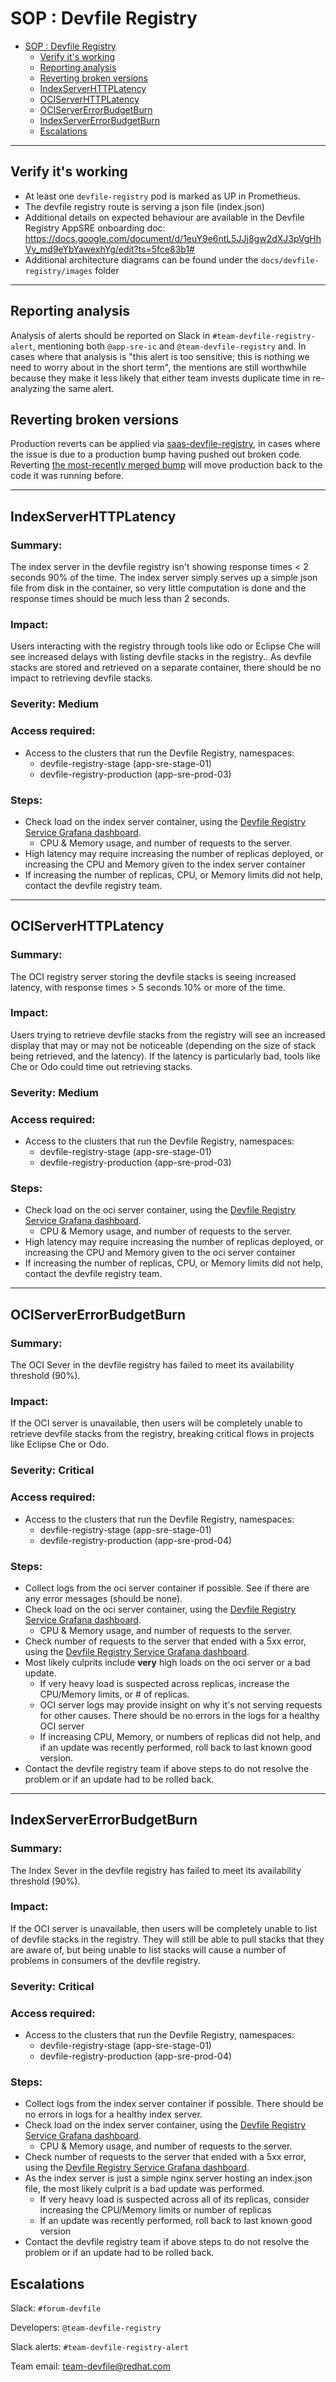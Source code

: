 # SOP : Devfile Registry

<!-- TOC depthTo:2 -->

- [SOP : Devfile Registry](#sop--devfile-registry)
    - [Verify it's working](#verify-its-working)
    - [Reporting analysis](#reporting-analysis)
    - [Reverting broken versions](#reverting-broken-versions)
    - [IndexServerHTTPLatency](#indexserverhttplatency)
    - [OCIServerHTTPLatency](#ociserverhttplatency)
    - [OCIServerErrorBudgetBurn](#ociservererrorbudgetburn)
    - [IndexServerErrorBudgetBurn](#indexservererrorbudgetburn)
    - [Escalations](#escalations)

<!-- /TOC -->

---

## Verify it's working

- At least one `devfile-registry` pod is marked as UP in Prometheus.
- The devfile registry route is serving a json file (index.json)
- Additional details on expected behaviour are available in the Devfile Registry AppSRE onboarding doc: https://docs.google.com/document/d/1euY9e6ntL5JJj8gw2dXJ3pVgHhVy_md9eYbYawexhYg/edit?ts=5fce83b1#
- Additional architecture diagrams can be found under the `docs/devfile-registry/images` folder

---

## Reporting analysis

Analysis of alerts should be reported on Slack in `#team-devfile-registry-alert`, mentioning both `@app-sre-ic` and `@team-devfile-registry` and.
In cases where that analysis is "this alert is too sensitive; this is nothing we need to worry about in the short term", the mentions are still worthwhile because they make it less likely that either team invests duplicate time in re-analyzing the same alert.

## Reverting broken versions

Production reverts can be applied via [saas-devfile-registry][], in cases where the issue is due to a production bump having pushed out broken code.
Reverting [the most-recently merged bump][saas-devfile-registry-bump] will move production back to the code it was running before.

---

## IndexServerHTTPLatency

### Summary:

The index server in the devfile registry isn't showing response times < 2 seconds 90% of the time. The index server simply serves up a simple json file from disk in the container, so very little computation is done and the response times should be much less than 2 seconds.

### Impact:

Users interacting with the registry through tools like odo or Eclipse Che will see increased delays with listing devfile stacks in the registry.. As devfile stacks are stored and retrieved on a separate container, there should be no impact to retrieving devfile stacks.

### Severity: Medium

### Access required:

- Access to the clusters that run the Devfile Registry, namespaces:
    - devfile-registry-stage (app-sre-stage-01)
    - devfile-registry-production (app-sre-prod-03)

### Steps:

- Check load on the index server container, using the [Devfile Registry Service Grafana dashboard][].
    - CPU & Memory usage, and number of requests to the server.
- High latency may require increasing the number of replicas deployed, or increasing the CPU and Memory given to the index server container
- If increasing the number of replicas, CPU, or Memory limits did not help, contact the devfile registry team.
---

## OCIServerHTTPLatency

### Summary:

The OCI registry server storing the devfile stacks is seeing increased latency, with response times > 5 seconds 10% or more of the time.

### Impact:

Users trying to retrieve devfile stacks from the registry will see an increased display that may or may not be noticeable (depending on the size of stack being retrieved, and the latency). If the latency is particularly bad, tools like Che or Odo could time out retrieving stacks.

### Severity: Medium

### Access required:

- Access to the clusters that run the Devfile Registry, namespaces:
    - devfile-registry-stage (app-sre-stage-01)
    - devfile-registry-production (app-sre-prod-03)

### Steps:

- Check load on the oci server container, using the [Devfile Registry Service Grafana dashboard][].
    - CPU & Memory usage, and number of requests to the server.
- High latency may require increasing the number of replicas deployed, or increasing the CPU and Memory given to the oci server container
- If increasing the number of replicas, CPU, or Memory limits did not help, contact the devfile registry team.

---

## OCIServerErrorBudgetBurn

### Summary:

The OCI Sever in the devfile registry has failed to meet its availability threshold (90%). 

### Impact:

If the OCI server is unavailable, then users will be completely unable to retrieve devfile stacks from the registry, breaking critical flows in projects like Eclipse Che or Odo.

### Severity: Critical

### Access required:

- Access to the clusters that run the Devfile Registry, namespaces:
    - devfile-registry-stage (app-sre-stage-01)
    - devfile-registry-production (app-sre-prod-04)

### Steps:

- Collect logs from the oci server container if possible. See if there are any error messages (should be none).
- Check load on the oci server container, using the [Devfile Registry Service Grafana dashboard][].
   - CPU & Memory usage, and number of requests to the server.
- Check number of requests to the server that ended with a 5xx error, using the [Devfile Registry Service Grafana dashboard][].
- Most likely culprits include **very** high loads on the oci server or a bad update. 
   - If very heavy load is suspected across replicas, increase the CPU/Memory limits, or # of replicas.
   - OCI server logs may provide insight on why it's not serving requests for other causes. There should be no errors in the logs for a healthy OCI server
   - If increasing CPU, Memory, or numbers of replicas did not help, and if an update was recently performed, roll back to last known good version. 
- Contact the devfile registry team if above steps to do not resolve the problem or if an update had to be rolled back.

---

## IndexServerErrorBudgetBurn

### Summary:

The Index Sever in the devfile registry has failed to meet its availability threshold (90%). 

### Impact:

If the OCI server is unavailable, then users will be completely unable to list of devfile stacks in the registry. They will still be able to pull stacks that they are aware of, but being unable to list stacks will cause a number of problems in consumers of the devfile registry.

### Severity: Critical

### Access required:

- Access to the clusters that run the Devfile Registry, namespaces:
    - devfile-registry-stage (app-sre-stage-01)
    - devfile-registry-production (app-sre-prod-04)

### Steps:

- Collect logs from the index server container if possible. There should be no errors in logs for a healthy index server.
- Check load on the index server container, using the [Devfile Registry Service Grafana dashboard][].
   - CPU & Memory usage, and number of requests to the server.
- Check number of requests to the server that ended with a 5xx error, using the [Devfile Registry Service Grafana dashboard][].
- As the index server is just a simple nginx server hosting an index.json file, the most likely culprit is a bad update was performed.
   - If very heavy load is suspected across all of its replicas, consider increasing the CPU/Memory limits or number of replicas
   - If an update was recently performed, roll back to last known good version
- Contact the devfile registry team if above steps to do not resolve the problem or if an update had to be rolled back.


## Escalations

Slack: `#forum-devfile`

Developers: `@team-devfile-registry`

Slack alerts: `#team-devfile-registry-alert`

Team email: team-devfile@redhat.com

[saas-devfile-registry]: https://gitlab.cee.redhat.com/service/app-interface/-/blob/master/data/services/devfile-registry/cicd/ci-int/saas.yaml
[saas-devfile-registry-bump]: https://gitlab.cee.redhat.com/service/app-interface/-/commits/master/data/services/devfile-registry/cicd/ci-int/saas.yaml
[Devfile Registry Service Grafana dashboard]: https://grafana.app-sre.devshift.net/d/7s_TsTsGz/devfile-registry-service?orgId=1
